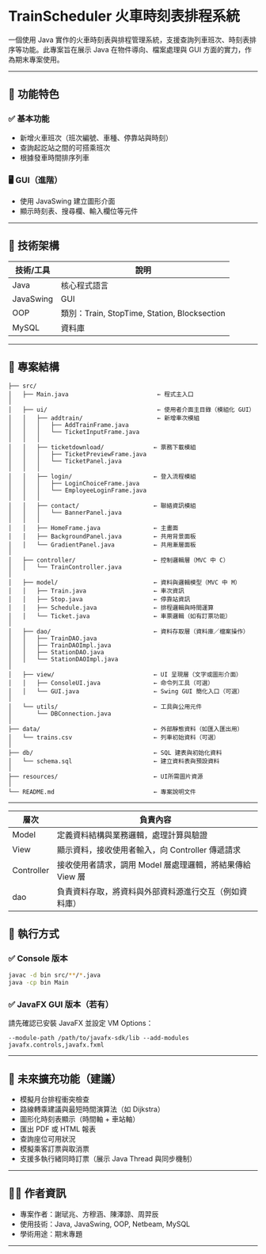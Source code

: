 # TrainScheduler 火車時刻表排程系統

一個使用 Java 實作的火車時刻表與排程管理系統，支援查詢列車班次、時刻表排序等功能。此專案旨在展示 Java 在物件導向、檔案處理與 GUI 方面的實力，作為期末專案使用。

---

## 🧩 功能特色

### ✅ 基本功能
- 新增火車班次（班次編號、車種、停靠站與時刻）
- 查詢起訖站之間的可搭乘班次
- 根據發車時間排序列車

### 🖥️ GUI（進階）
- 使用 JavaSwing 建立圖形介面
- 顯示時刻表、搜尋欄、輸入欄位等元件

---

## 🧱 技術架構

| 技術/工具 | 說明 |
|------------|----------------|
| Java | 核心程式語言 |
| JavaSwing | GUI|
| OOP | 類別：Train, StopTime, Station, Blocksection |
| MySQL | 資料庫 |

---

## 📂 專案結構

```
├── src/
│   ├── Main.java                         ← 程式主入口
│
│   ├── ui/                               ← 使用者介面主目錄（模組化 GUI）
│   │   ├── addtrain/                     ← 新增車次模組
│   │   │   ├── AddTrainFrame.java
│   │   │   └── TicketInputFrame.java
│   │   │
│   │   ├── ticketdownload/              ← 票務下載模組
│   │   │   ├── TicketPreviewFrame.java
│   │   │   └── TicketPanel.java
│   │   │
│   │   ├── login/                       ← 登入流程模組
│   │   │   ├── LoginChoiceFrame.java
│   │   │   └── EmployeeLoginFrame.java
│   │   │
│   │   ├── contact/                     ← 聯絡資訊模組
│   │   │   └── BannerPanel.java
│   │   │
│   │   ├── HomeFrame.java               ← 主畫面
│   │   ├── BackgroundPanel.java         ← 共用背景面板
│   │   └── GradientPanel.java           ← 共用漸層面板
│
│   ├── controller/                      ← 控制邏輯層（MVC 中 C）
│   │   └── TrainController.java
│
│   ├── model/                           ← 資料與邏輯模型（MVC 中 M）
│   │   ├── Train.java                   ← 車次資訊
│   │   ├── Stop.java                    ← 停靠站資訊
│   │   ├── Schedule.java                ← 排程邏輯與時間運算
│   │   └── Ticket.java                  ← 車票邏輯（如有訂票功能）
│
│   ├── dao/                             ← 資料存取層（資料庫／檔案操作）
│   │   ├── TrainDAO.java
│   │   ├── TrainDAOImpl.java
│   │   ├── StationDAO.java
│   │   └── StationDAOImpl.java
│
│   ├── view/                            ← UI 呈現層（文字或圖形介面）
│   │   ├── ConsoleUI.java               ← 命令列工具（可選）
│   │   └── GUI.java                     ← Swing GUI 簡化入口（可選）
│
│   └── utils/                           ← 工具與公用元件
│       └── DBConnection.java
│
├── data/                                ← 外部靜態資料（如匯入匯出用）
│   └── trains.csv                       ← 列車初始資料（可選）
│
├── db/                                  ← SQL 建表與初始化資料
│   └── schema.sql                       ← 建立資料表與預設資料
│
├── resources/                           ← UI所需圖片資源
│
└── README.md                            ← 專案說明文件
```

---

|  層次   | 負責內容  |
|  ----  | ----  |
| Model  | 定義資料結構與業務邏輯，處理計算與驗證 |
| View  | 顯示資料，接收使用者輸入，向 Controller 傳遞請求 |
| Controller  | 接收使用者請求，調用 Model 層處理邏輯，將結果傳給 View 層 |
| dao  | 負責資料存取，將資料與外部資料源進行交互（例如資料庫） |

## 🚀 執行方式

### ✅ Console 版本
```bash
javac -d bin src/**/*.java
java -cp bin Main
```

### ✅ JavaFX GUI 版本（若有）
請先確認已安裝 JavaFX 並設定 VM Options：
```
--module-path /path/to/javafx-sdk/lib --add-modules javafx.controls,javafx.fxml
```

---

## 📌 未來擴充功能（建議）

- 模擬月台排程衝突檢查
- 路線轉乘建議與最短時間演算法（如 Dijkstra）
- 圖形化時刻表顯示（時間軸 + 車站軸）
- 匯出 PDF 或 HTML 報表
- 查詢座位可用狀況
- 模擬乘客訂票與取消票
- 支援多執行緒同時訂票（展示 Java Thread 與同步機制）
---

## 👨‍💻 作者資訊

- 專案作者：謝珷兆、方穆涵、陳澤諒、周羿辰
- 使用技術：Java, JavaSwing, OOP, Netbeam, MySQL
- 學術用途：期末專題

---

